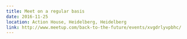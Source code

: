 ```yaml
---
title: Meet on a regular basis
date: 2016-11-25
location: Action House, Heidelberg, Heidelberg
link: http://www.meetup.com/back-to-the-future/events/xvgdrlyvpbhc/
---
```

